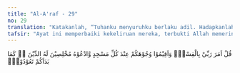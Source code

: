 ```yaml
---
title: "Al-A'raf - 29"
no: 29
translation: "Katakanlah, “Tuhanku menyuruhku berlaku adil. Hadapkanlah wajahmu (kepada Allah) pada setiap salat, dan sembahlah Dia dengan mengikhlaskan ibadah semata-mata hanya kepada-Nya. Kamu akan dikembalikan kepada-Nya sebagaimana kamu diciptakan semula."
tafsir: "Ayat ini memperbaiki kekeliruan mereka, terbukti Allah memerintahkan Nabi Muhammad untuk mengatakan kepada mereka, \"Bahwasanya Allah hanya memerintahkan kepada-ku agar berlaku adil, salat setiap waktu, istiqamah, ikhlas dan baik di dalam semua hal,\" sebagaimana firman Allah: \n\nSesungguhnya Allah menyuruh (kamu) berlaku adil dan berbuat kebajikan, memberi bantuan kepada kerabat, dan Dia melarang (melakukan) perbuatan keji, kemungkaran dan permusuhan. (an-Nahl/16: 90)\n\nAllah menyuruh agar mereka mengarahkan mukanya ke Ka'bah yang telah ditetapkan menjadi kiblat bagi setiap orang yang salat, baik di mesjid maupun di tempat lain, penuh dengan keikhlasan, karena suatu amal tanpa disertai keikhlasan tidak akan diterima oleh Allah, sebagaimana sabda Nabi Muhammad: \n\n\"Sesungguhnya Allah tidak akan menerima amal kecuali dikerjakan dengan ikhlas untuk (memperoleh rida)-Nya.\" (Riwayat an-Nasa'i dari Abu Umamah)\n\nUntuk mendorong mereka agar tetap ingat dan patuh kepada Allah, tidak terpengaruh kepada ajakan dan bujukan setan, mereka harus selalu ingat kepada Allah. Hal itu karena Allah telah menciptakan mereka pada mulanya dan kapada-Nya pulalah mereka akan kembali kelak. Pada hari pembalasan, mereka akan mempertanggungjawabkan semua perbuatan yang telah mereka kerjakan di dunia.\n\nDan kamu benar-benar datang sendiri-sendiri kepada Kami sebagaimana Kami ciptakan kamu pada mulanya, dan apa yang telah Kami karuniakan kepadamu, kamu tinggalkan di belakangmu (di dunia). (al-An'am/6: 94)"
---
```


قُلْ اَمَرَ رَبِّيْ بِالْقِسْطِۗ وَاَقِيْمُوْا وُجُوْهَكُمْ عِنْدَ كُلِّ مَسْجِدٍ وَّادْعُوْهُ مُخْلِصِيْنَ لَهُ الدِّيْنَ ەۗ كَمَا بَدَاَكُمْ تَعُوْدُوْنَۗ
